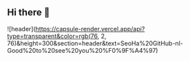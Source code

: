 ## Hi there 👋
![header](https://capsule-render.vercel.app/api?type=transparent&color=rgb(76, 2, 76)&height=300&section=header&text=SeoHa%20GitHub-nl-Good%20to%20see%20you%20%F0%9F%A4%97)

<!--
**standha/standha** is a ✨ _special_ ✨ repository because its `README.md` (this file) appears on your GitHub profile.

Here are some ideas to get you started:

- 🔭 I’m currently working on ...
- 🌱 I’m currently learning ...
- 👯 I’m looking to collaborate on ...
- 🤔 I’m looking for help with ...
- 💬 Ask me about ...
- 📫 How to reach me: ...
- 😄 Pronouns: ...
- ⚡ Fun fact: ...
-->
